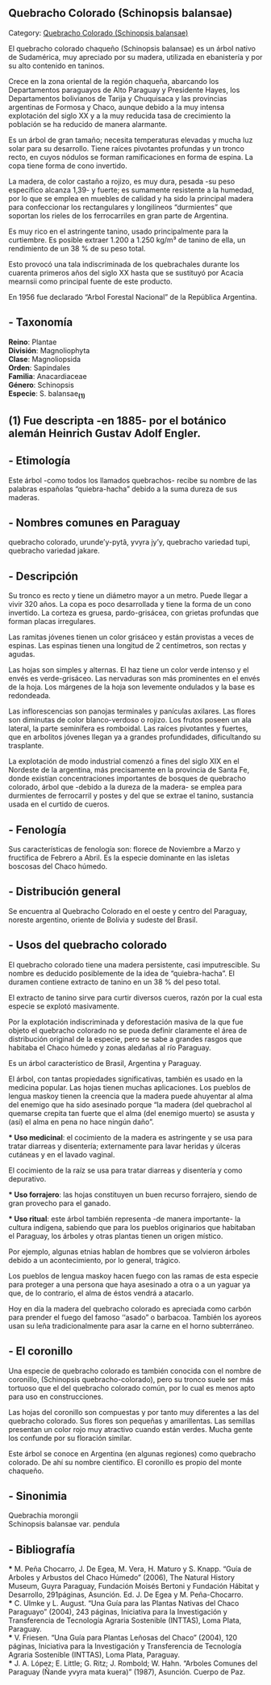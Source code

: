 ## Quebracho Colorado (Schinopsis balansae)

Category: [Quebracho Colorado (Schinopsis balansae)](http://descubrircorrientes.com.ar/2012/index.php/3330-geografia/6-fitogeografia/arboles/quebracho-colorado-schinopsis-balansae)

El quebracho colorado chaqueño (Schinopsis balansae) es un árbol nativo de Sudamérica, muy apreciado por su madera, utilizada en ebanistería y por su alto contenido en taninos.

Crece en la zona oriental de la región chaqueña, abarcando los Departamentos paraguayos de Alto Paraguay y Presidente Hayes, los Departamentos bolivianos de Tarija y Chuquisaca y las provincias argentinas de Formosa y Chaco, aunque debido a la muy intensa explotación del siglo XX y a la muy reducida tasa de crecimiento la población se ha reducido de manera alarmante.

Es un árbol de gran tamaño; necesita temperaturas elevadas y mucha luz solar para su desarrollo. Tiene raíces pivotantes profundas y un tronco recto, en cuyos nódulos se forman ramificaciones en forma de espina. La copa tiene forma de cono invertido.

La madera, de color castaño a rojizo, es muy dura, pesada -su peso específico alcanza 1,39- y fuerte; es sumamente resistente a la humedad, por lo que se emplea en muebles de calidad y ha sido la principal madera para confeccionar los rectangulares y longilíneos “durmientes” que soportan los rieles de los ferrocarriles en gran parte de Argentina.

Es muy rico en el astringente tanino, usado principalmente para la curtiembre. Es posible extraer 1.200 a 1.250 kg/m³ de tanino de ella, un rendimiento de un 38 % de su peso total.

Esto provocó una tala indiscriminada de los quebrachales durante los cuarenta primeros años del siglo XX hasta que se sustituyó por Acacia mearnsii como principal fuente de este producto.

En 1956 fue declarado “Arbol Forestal Nacional” de la República Argentina.

## **\- Taxonomía**

**Reino**: Plantae  
**División**: Magnoliophyta  
**Clase**: Magnoliopsida  
**Orden**: Sapindales  
**Familia**: Anacardiaceae  
**Género**: Schinopsis  
**Especie**: S. balansae<sub><strong>(1)</strong></sub>

## **(1)** Fue descripta -en 1885- por el botánico alemán Heinrich Gustav Adolf Engler.

## **\- Etimología**

Este árbol -como todos los llamados quebrachos- recibe su nombre de las palabras españolas “quiebra-hacha” debido a la suma dureza de sus maderas.

## **\- Nombres comunes en Paraguay**

quebracho colorado, urunde’y-pytã, yvyra jy’y, quebracho variedad tupi, quebracho variedad jakare.

## **\- Descripción**

Su tronco es recto y tiene un diámetro mayor a un metro. Puede llegar a vivir 320 años. La copa es poco desarrollada y tiene la forma de un cono invertido. La corteza es gruesa, pardo-grisácea, con grietas profundas que forman placas irregulares.

Las ramitas jóvenes tienen un color grisáceo y están provistas a veces de espinas. Las espinas tienen una longitud de 2 centímetros, son rectas y agudas.

Las hojas son simples y alternas. El haz tiene un color verde intenso y el envés es verde-grisáceo. Las nervaduras son más prominentes en el envés de la hoja. Los márgenes de la hoja son levemente ondulados y la base es redondeada.

Las inflorescencias son panojas terminales y panículas axilares. Las flores son diminutas de color blanco-verdoso o rojizo. Los frutos poseen un ala lateral, la parte seminífera es romboidal. Las raíces pivotantes y fuertes, que en arbolitos jóvenes llegan ya a grandes profundidades, dificultando su trasplante.

La explotación de modo industrial comenzó a fines del siglo XIX en el Nordeste de la argentina, más precisamente en la provincia de Santa Fe, donde existían concentraciones importantes de bosques de quebracho colorado, árbol que -debido a la dureza de la madera- se emplea para durmientes de ferrocarril y postes y del que se extrae el tanino, sustancia usada en el curtido de cueros.

## **\- Fenología**

Sus características de fenología son: florece de Noviembre a Marzo y fructifica de Febrero a Abril. Es la especie dominante en las isletas boscosas del Chaco húmedo.

## **\- Distribución general**

Se encuentra al Quebracho Colorado en el oeste y centro del Paraguay, noreste argentino, oriente de Bolivia y sudeste del Brasil.

## **\- Usos del quebracho colorado**

El quebracho colorado tiene una madera persistente, casi imputrescible. Su nombre es deducido posiblemente de la idea de “quiebra-hacha”. El duramen contiene extracto de tanino en un 38 % del peso total.

El extracto de tanino sirve para curtir diversos cueros, razón por la cual esta especie se explotó masivamente.

Por la explotación indiscriminada y deforestación masiva de la que fue objeto el quebracho colorado no se pueda definir claramente el área de distribución original de la especie, pero se sabe a grandes rasgos que habitaba el Chaco húmedo y zonas aledañas al río Paraguay.

Es un árbol característico de Brasil, Argentina y Paraguay.

El árbol, con tantas propiedades significativas, también es usado en la medicina popular. Las hojas tienen muchas aplicaciones. Los pueblos de lengua maskoy tienen la creencia que la madera puede ahuyentar al alma del enemigo que ha sido asesinado porque “la madera (del quebrachoI al quemarse crepita tan fuerte que el alma (del enemigo muerto) se asusta y (así) el alma en pena no hace ningún daño”.

**\* Uso medicinal**: el cocimiento de la madera es astringente y se usa para tratar diarreas y disentería; externamente para lavar heridas y úlceras cutáneas y en el lavado vaginal.

El cocimiento de la raíz se usa para tratar diarreas y disentería y como depurativo.

**\* Uso forrajero**: las hojas constituyen un buen recurso forrajero, siendo de gran provecho para el ganado.

**\* Uso ritual**: este árbol también representa -de manera importante- la cultura indígena, sabiendo que para los pueblos originarios que habitaban el Paraguay, los árboles y otras plantas tienen un origen místico.

Por ejemplo, algunas etnias hablan de hombres que se volvieron árboles debido a un acontecimiento, por lo general, trágico.

Los pueblos de lengua maskoy hacen fuego con las ramas de esta especie para proteger a una persona que haya asesinado a otra o a un yaguar ya que, de lo contrario, el alma de éstos vendrá a atacarlo.

Hoy en día la madera del quebracho colorado es apreciada como carbón para prender el fuego del famoso ‘‘asado” o barbacoa. También los ayoreos usan su leña tradicionalmente para asar la carne en el horno subterráneo.

## **\- El coronillo**

Una especie de quebracho colorado es también conocida con el nombre de coronillo, (Schinopsis quebracho-colorado), pero su tronco suele ser más tortuoso que el del quebracho colorado común, por lo cual es menos apto para uso en construcciones.

Las hojas del coronillo son compuestas y por tanto muy diferentes a las del quebracho colorado. Sus flores son pequeñas y amarillentas. Las semillas presentan un color rojo muy atractivo cuando están verdes. Mucha gente los confunde por su floración similar.

Este árbol se conoce en Argentina (en algunas regiones) como quebracho colorado. De ahí su nombre científico. El coronillo es propio del monte chaqueño.

## **\- Sinonimia**

Quebrachia morongii  
Schinopsis balansae var. pendula

## **\- Bibliografía**

**\*** M. Peña Chocarro, J. De Egea, M. Vera, H. Maturo y S. Knapp. “Guía de Arboles y Arbustos del Chaco Húmedo” (2006), The Natural History Museum, Guyra Paraguay, Fundación Moisés Bertoni y Fundación Hábitat y Desarrollo, 291páginas, Asunción. Ed. J. De Egea y M. Peña-Chocarro.  
**\*** C. Ulmke y L. August. “Una Guía para las Plantas Nativas del Chaco Paraguayo” (2004), 243 páginas, Iniciativa para la Investigación y Transferencia de Tecnología Agraria Sostenible (INTTAS), Loma Plata, Paraguay.  
**\*** V. Friesen. “Una Guía para Plantas Leñosas del Chaco” (2004), 120 páginas, Iniciativa para la Investigación y Transferencia de Tecnología Agraria Sostenible (INTTAS), Loma Plata, Paraguay.  
**\*** J. A. López; E. Little; G. Ritz; J. Rombold; W. Hahn. “Arboles Comunes del Paraguay (Ñande yvyra mata kuera)” (1987), Asunción. Cuerpo de Paz.
